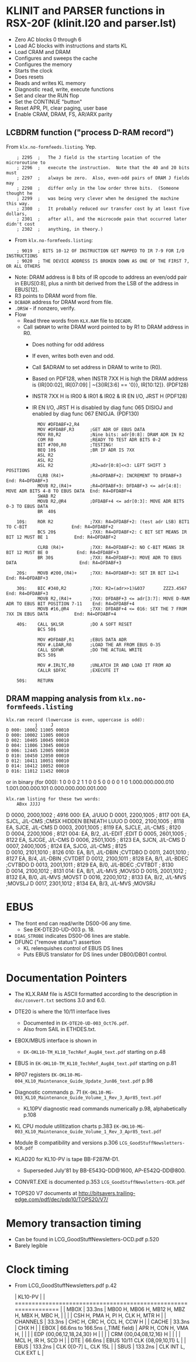 # KLINIT and PARSER functions in RSX-20F (klinit.l20 and parser.lst)
  * Zero AC blocks 0 through 6
  * Load AC blocks with instructions and starts KL
  * Load CRAM and DRAM
  * Configures and sweeps the cache
  * Configures the memory
  * Starts the clock
  * Does resets
  * Reads and writes KL memory
  * Diagnostic read, write, execute functions
  * Set and clear the RUN flop
  * Set the CONTINUE "button"
  * Reset APR, PI, clear paging, user base
  * Enable CRAM, DRAM, FS, AR/ARX parity
  
## LCBDRM function ("process D-RAM record")

From `klx.no-formfeeds.listing`. Yep.
```
	; 2295	;	The J field is the starting location of the microroutine to
	; 2296	;	execute the instruction.  Note that the 40 and 20 bits must
	; 2297	;	always be zero.  Also, even-odd pairs of DRAM J fields may
	; 2298	;	differ only in the low order three bits.  (Someone thought he
	; 2299	;	was being very clever when he designed the machine this way.
	; 2300	;	It probably reduced our transfer cost by at least five dollars,
	; 2301	;	after all, and the microcode pain that occurred later didn't cost
	; 2302	;	anything, in theory.)
```

* From `klx.no-formfeeds.listing`:
```
    ; 9019	; BITS 10-12 OF INSTRUCTION GET MAPPED TO IR 7-9 FOR I/O INSTRUCTIONS
    ; 9020	; THE DEVICE ADDRESS IS BROKEN DOWN AS ONE OF THE FIRST 7, OR ALL OTHERS
```

* Note: DRAM address is 8 bits of IR opcode to address an even/odd
  pair in EBUS[0:8], plus a ninth bit derived from the LSB of the
  address in EBUS[12].
* R3 points to DRAM word from file.
* `DCBADR` address for DRAM word from file.
* `.DRSW` - if nonzero, verify.
* Flow
  * Read three words from `KLX.RAM` file to `DECADR`.
  * Call `$WDRAM` to write DRAM word pointed to by R1 to DRAM address in R0.
    * Does nothing for odd address
	* If even, writes both even and odd.
	* Call $ADRAM to set address in DRAM to write to (R0).

	* Based on PDF128, when INSTR 7XX H is high the DRAM address is
      {IR[00:02], IR[07:09] | ~{3{IR[3:6] == '0}}, IR[10:12]}.			(PDF128)
	* INSTR 7XX H is IR00 & IR01 & IR02 & IR EN I/O, JRST H				(PDF128)
	* IR EN I/O, JRST H is disabled by diag func 065 DISIOJ and
      enabled by diag func 067 ENIOJA.									(PDF130)
	  
```
			MOV	#DFDABF+2,R4
			MOV	#DFDABF,R3		;GET ADR OF EBUS DATA
			MOV	R0,R2			;Nine bits: adr[0:8]: DRAM ADR IN R2
			COM	R0				;READY TO TEST ADR BITS 0-2
			BIT	#700,R0			;TESTING!
			BEQ	10$				;BR IF ADR IS 7XX
			ASL	R2
			ASL	R2
			ASL	R2				;R2=adr[0:8]<<3: LEFT SHIFT 3 POSITIONS
			CLRB (R4)+			;R4=DFDABF+2: INCREMENT TO DFDABF+3									End: R4=DFDABF+3
			MOVB R2,(R4)+		;R4=DFDABF+3: DFDABF+3 <= adr[4:8]: MOVE ADR BITS 4-8 TO EBUS DATA	End: R4=DFDABF+4
			SWAB R2
			MOVB R2,@R4			;DFDABF+4 <= adr[0:3]: MOVE ADR BITS 0-3 TO EBUS DATA
			BR	40$

	10$:	ROR	R2				;7XX: R4=DFDABF+2: (test adr LSB) BIT1 TO C-BIT					End: R4=DFDABF+2
			BCS	20$				;7XX: R4=DFDABF+2: C BIT SET MEANS IR BIT 12 MUST BE 1			End: R4=DFDABF+2

			CLRB (R4)+			;7XX: R4=DFDABF+2: NO C-BIT MEANS IR BIT 12 MUST BE 0			End: R4=DFDABF+3
			BR 30$				;7XX: R4=DFDABF+3: MOVE ADR TO EBUS DATA						End: R4=DFDABF+3

	20$:	MOVB #200,(R4)+		;7XX: R4=DFDABF+3: SET IR BIT 12=1								End: R4=DFDABF+3

	30$:	BIC	#340,R2			;7XX: R2=(adr>>1)&037		ZZZ3.4567							End: R4=DFDABF+3
			MOVB R2,(R4)+		;7XX: DFDABF+3 <= adr[3:7]: MOVE D-RAM ADR TO EBUS BIT POSITION 7-11	End: R4=DFDABF+4
			MOVB #16,@R4		;7XX: DFDABF+4 <= 016: SET THE 7 FROM 7XX IN EBUS DATA			End: R4=DFDABF+4

	40$:	CALL $KLSR			;DO A SOFT RESET
			BCS	50$

			MOV	#DFDABF,R1		;EBUS DATA ADR
			MOV	#.LDAR,R0		;LOAD THE AR FROM EBUS 0-35
			CALL $DFWR			;DO THE ACTUAL WRITE
			BCS	50$

			MOV	#.IRLTC,R0		;UNLATCH IR AND LOAD IT FROM AD
			CALLR $DFXC			;EXECUTE IT

	50$:	RETURN
```

## DRAM mapping analysis from `klx.no-formfeeds.listing`

	klx.ram record (lowercase is even, uppercase is odd):
               j     J
	D 000: 10002 11005 00010
	D 000: 10002 11005 00010
	D 002: 10405 10045 00010
	D 004: 11006 13045 00010
	D 006: 12445 12005 00010
	D 010: 10450 12050 00010
	D 012: 10411 10051 00010
	D 014: 10412 10052 00010
	D 016: 11012 11452 00010

or in binary (for 000):
    1  0   0   0   2      1  1   0   0   5      0  0   0   0   1   0
    1.000.000.000.010     1.001.000.000.101     0.000.000.000.001.000

	klx.ram listing for these two words:
        ABxx JJJJ
D 0000, 2000,1002				; 4916	000:	EA,		J/UUO
D 0001, 2200,1005				; 8117	001:	EA,	SJCL,	J/L-CMS		;CMSX HIDDEN BENEATH LUUO
D 0002, 2100,1005				; 8118			EA,	SJCE,	J/L-CMS
D 0003, 2001,1005				; 8119			EA,	SJCLE,	J/L-CMS
								; 8120	
D 0004, 2200,1006				; 8121	004:	EA,	B/2,	J/L-EDIT	;EDIT
D 0005, 2601,1005				; 8122			EA,	SJCGE,	J/L-CMS
D 0006, 2501,1005				; 8123			EA,	SJCN,	J/L-CMS
D 0007, 2400,1005				; 8124			EA,	SJCG,	J/L-CMS
								; 8125	
D 0010, 2101,1010				; 8126	010:	EA,	B/1,	J/L-DBIN	;CVTDBO
D 0011, 2401,1010				; 8127			EA,	B/4,	J/L-DBIN	;CVTDBT
D 0012, 2100,1011				; 8128			EA,	B/1,	J/L-BDEC	;CVTBDO
D 0013, 2001,1011				; 8129			EA,	B/0,	J/L-BDEC	;CVTBDT
								; 8130	
D 0014, 2100,1012				; 8131	014:	EA,	B/1,	J/L-MVS		;MOVSO
D 0015, 2001,1012				; 8132			EA,	B/0,	J/L-MVS		;MOVST
D 0016, 2200,1012				; 8133			EA,	B/2,	J/L-MVS		;MOVSLJ
D 0017, 2301,1012				; 8134			EA,	B/3,	J/L-MVS		;MOVSRJ


# EBUS
  * The front end can read/write DS00-06 any time.
    * See EK-DTE20-UD-003 p. 18.
  * `DIAG_STROBE` indicates DS00-06 lines are stable.
  * DFUNC ("remove status") assertion
    * KL relenquishes control of EBUS DS lines
    * Puts EBUS translator for DS lines under DB00/DB01 control.


# Documentation Pointers

* The KLX.RAM file is ASCII formatted according to the description in
  `doc/convert.txt` sections 3.0 and 6.0.

* DTE20 is where the 10/11 interface lives
  * Documented in `EK-DTE20-UD-003_Oct76.pdf`.
  * Also from SAIL in ETHDES.txt.

* EBOX/MBUS interface is shown in
  * `EK-OKL10-TM_KL10_TechRef_Aug84_text.pdf` starting on p.48

* EBUS in `EK-OKL10-TM_KL10_TechRef_Aug84_text.pdf` starting on p.81

* RP07 registers `EK-OKL10-MG-004_KL10_Maintenance_Guide_Update_Jun86_text.pdf` p.98

* Diagnostic commands p. 71
  `EK-OKL10-MG-003_KL10_Maintenance_Guide_Volume_1_Rev_3_Apr85_text.pdf`
  * KL10PV diagnostic read commands numerically p.98, alphabetically p.108

* KL CPU module utilitization charts p.383
  `EK-OKL10-MG-003_KL10_Maintenance_Guide_Volume_1_Rev_3_Apr85_text.pdf`

* Module B compatibility and versions p.306 `LCG_GoodStuffNewsletters-OCR.pdf`

* KLAD20 for KL10-PV is tape BB-F287M-D1.
  * Superseded July'81 by BB-E543Q-DD@1600, AP-E542Q-DD@800.
    
* CONVRT.EXE is documented p.353 `LCG_GoodStuffNewsletters-OCR.pdf`

* TOPS20 V7 documents at http://bitsavers.trailing-edge.com/pdf/dec/pdp10/TOPS20/V7/

# Memory transaction timing
* Can be found in LCG_GoodStuffNewsletters-OCD.pdf p.520
* Barely legible

# Clock timing
* From LCG_GoodStuffNewsletters.pdf p.42

    |                            KL10-PV                                |
    | ================================================================  |
    | MBOX     | 33.3ns | MB00 H, MB06 H, MB12 H, MBZ H, MBX H, MBC H,  |
    |          |        | CSH H, PMA H, PI H, CLK H, MTR H              |
    | CHANNELS | 33.3ns | CHC H, CRC H, CCL H, CCW H                    |
    | CACHE    | 33.3ns | CHX H                                         |
    | EBOX     | 66.6ns to 166.5ns (_TIME field) | APR H, CON H, VMA H, |
    |          |                                 | EDP {00,06,12,18,24,30} H |
    |          |                                 | CRM {00,04,08,12,16} H |
    |          |                                 | MCL H, IR H, SCD H   |
    | DTE      | 66.6ns  | EBUS 10/11 CLK {08,09,10,11} L               |
    | EBUS     | 133.2ns | CLK 0[0-7] L, CLK 15L |
    | SBUS     | 133.2ns | CLK INT L, CLK EXT L  |

